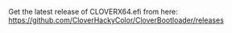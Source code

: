Get the latest release of CLOVERX64.efi from here: https://github.com/CloverHackyColor/CloverBootloader/releases